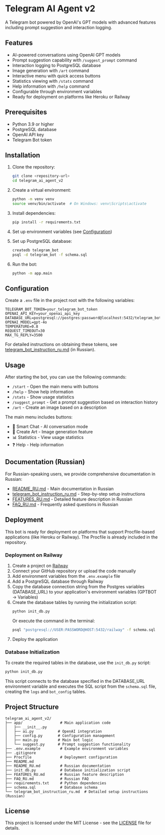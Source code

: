 # Telegram AI Agent v2

A Telegram bot powered by OpenAI's GPT models with advanced features including prompt suggestion and interaction logging.

## Features

- AI-powered conversations using OpenAI GPT models
- Prompt suggestion capability with `/suggest_prompt` command
- Interaction logging to PostgreSQL database
- Image generation with `/art` command
- Interactive menu with quick access buttons
- Statistics viewing with `/stats` command
- Help information with `/help` command
- Configurable through environment variables
- Ready for deployment on platforms like Heroku or Railway

## Prerequisites

- Python 3.9 or higher
- PostgreSQL database
- OpenAI API key
- Telegram Bot token

## Installation

1. Clone the repository:
   ```bash
   git clone <repository-url>
   cd telegram_ai_agent_v2
   ```

2. Create a virtual environment:
   ```bash
   python -m venv venv
   source venv/bin/activate  # On Windows: venv\Scripts\activate
   ```

3. Install dependencies:
   ```bash
   pip install -r requirements.txt
   ```

4. Set up environment variables (see [Configuration](#configuration))

5. Set up PostgreSQL database:
   ```bash
   createdb telegram_bot
   psql -d telegram_bot -f schema.sql
   ```

6. Run the bot:
   ```bash
   python -m app.main
   ```

## Configuration

Create a `.env` file in the project root with the following variables:

```
TELEGRAM_BOT_TOKEN=your_telegram_bot_token
OPENAI_API_KEY=your_openai_api_key
DATABASE_URL=postgresql://postgres:password@localhost:5432/telegram_bot
OPENAI_MODEL=gpt-4o
TEMPERATURE=0.8
REQUEST_TIMEOUT=30
MAX_TG_REPLY=3500
```

For detailed instructions on obtaining these tokens, see [telegram_bot_instruction_ru.md](telegram_bot_instruction_ru.md) (in Russian).

## Usage

After starting the bot, you can use the following commands:

- `/start` - Open the main menu with buttons
- `/help` - Show help information
- `/stats` - Show usage statistics
- `/suggest_prompt` - Get a prompt suggestion based on interaction history
- `/art` - Create an image based on a description

The main menu includes buttons:
- 🧠 Smart Chat - AI conversation mode
- 🎨 Create Art - Image generation feature
- 📊 Statistics - View usage statistics
- ❓ Help - Help information

## Documentation (Russian)

For Russian-speaking users, we provide comprehensive documentation in Russian:

- [README_RU.md](README_RU.md) - Main documentation in Russian
- [telegram_bot_instruction_ru.md](telegram_bot_instruction_ru.md) - Step-by-step setup instructions
- [FEATURES_RU.md](FEATURES_RU.md) - Detailed feature description in Russian
- [FAQ_RU.md](FAQ_RU.md) - Frequently asked questions in Russian

## Deployment

This bot is ready for deployment on platforms that support Procfile-based applications (like Heroku or Railway). The Procfile is already included in the repository.

### Deployment on Railway

1. Create a project on [Railway](https://railway.app/)
2. Connect your GitHub repository or upload the code manually
3. Add environment variables from the `.env.example` file
4. Add a PostgreSQL database through Railway
5. Copy the database connection string from the Postgres variables (DATABASE_URL) to your application's environment variables (GPTBOT → Variables)
6. Create the database tables by running the initialization script:
   ```bash
   python init_db.py
   ```
   Or execute the command in the terminal:
   ```bash
   psql "postgresql://USER:PASSWORD@HOST:5432/railway" -f schema.sql
   ```
7. Deploy the application

### Database Initialization

To create the required tables in the database, use the `init_db.py` script:

```bash
python init_db.py
```

This script connects to the database specified in the DATABASE_URL environment variable and executes the SQL script from the `schema.sql` file, creating the `logs` and `bot_config` tables.

## Project Structure

```
telegram_ai_agent_v2/
├── app/                 # Main application code
│   ├── __init__.py
│   ├── ai.py           # OpenAI integration
│   ├── config.py       # Configuration management
│   ├── main.py         # Main bot logic
│   └── suggest.py      # Prompt suggestion functionality
├── .env.example         # Example environment variables
├── .gitignore
├── Procfile             # Deployment configuration
├── README.md
├── README_RU.md         # Russian documentation
├── init_db.py           # Database initialization script
├── FEATURES_RU.md       # Russian feature description
├── FAQ_RU.md            # Russian FAQ
├── requirements.txt     # Python dependencies
├── schema.sql           # Database schema
└── telegram_bot_instruction_ru.md  # Detailed setup instructions (Russian)
```

## License

This project is licensed under the MIT License - see the [LICENSE](LICENSE) file for details.
